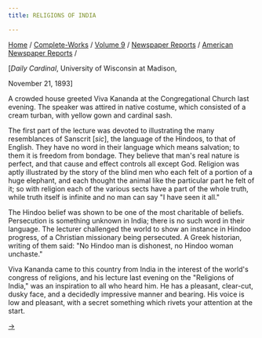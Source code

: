 ```yaml
---
title: RELIGIONS OF INDIA

---
```



[Home](../../../../index.htm) /
[Complete-Works](../../../complete_works.htm) / [Volume
9](../../volume_9_contents.htm) / [Newspaper
Reports](../newspaper_reports_contents.htm) / [American Newspaper
Reports](american_newspaper_contents.htm) /



\[*Daily Cardinal*, University of Wisconsin at Madison,

November 21, 1893\]

A crowded house greeted Viva Kananda at the Congregational Church last
evening. The speaker was attired in native costume, which consisted of a
cream turban, with yellow gown and cardinal sash.

The first part of the lecture was devoted to illustrating the many
resemblances of Sanscrit \[*sic*\], the language of the Hindoos, to that
of English. They have no word in their language which means salvation;
to them it is freedom from bondage. They believe that man's real nature
is perfect, and that cause and effect controls all except God. Religion
was aptly illustrated by the story of the blind men who each felt of a
portion of a huge elephant, and each thought the animal like the
particular part he felt of it; so with religion each of the various
sects have a part of the whole truth, while truth itself is infinite and
no man can say "I have seen it all."

The Hindoo belief was shown to be one of the most charitable of beliefs.
Persecution is something unknown in India; there is no such word in
their language. The lecturer challenged the world to show an instance in
Hindoo progress, of a Christian missionary being persecuted. A Greek
historian, writing of them said: "No Hindoo man is dishonest, no Hindoo
woman unchaste."

Viva Kananda came to this country from India in the interest of the
world's congress of religions, and his lecture last evening on the
"Religions of India," was an inspiration to all who heard him. He has a
pleasant, clear-cut, dusky face, and a decidedly impressive manner and
bearing. His voice is low and pleasant, with a secret something which
rivets your attention at the start.

[→](06_daily_iowa_capitol_nov_28_1893.htm)


